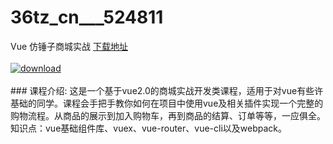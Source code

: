 # 36tz_cn___524811
Vue 仿锤子商城实战
[下载地址](http://www.36tz.cn/article/524811 "下载地址")
<br/></br>[![download](http://36tz.cn/muke_img/2019_03_4-9-300x188.png "下载地址")](http://www.36tz.cn/article/524811 "下载地址")
<br/></br>### 课程介绍:
这是一个基于vue2.0的商城实战开发类课程，适用于对vue有些许基础的同学。课程会手把手教你如何在项目中使用vue及相关插件实现一个完整的购物流程。从商品的展示到加入购物车，再到商品的结算、订单等等，一应俱全。知识点：vue基础组件库、vuex、vue-router、vue-cli以及webpack。


